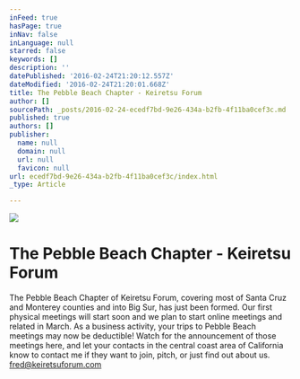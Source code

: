 ```yaml
---
inFeed: true
hasPage: true
inNav: false
inLanguage: null
starred: false
keywords: []
description: ''
datePublished: '2016-02-24T21:20:12.557Z'
dateModified: '2016-02-24T21:20:01.668Z'
title: The Pebble Beach Chapter - Keiretsu Forum
author: []
sourcePath: _posts/2016-02-24-ecedf7bd-9e26-434a-b2fb-4f11ba0cef3c.md
published: true
authors: []
publisher:
  name: null
  domain: null
  url: null
  favicon: null
url: ecedf7bd-9e26-434a-b2fb-4f11ba0cef3c/index.html
_type: Article

---
```

![](https://the-grid-user-content.s3-us-west-2.amazonaws.com/af10b6b3-1806-49ac-9466-a673b4cde89a.jpg)

# The Pebble Beach Chapter - Keiretsu Forum

The Pebble Beach Chapter of
Keiretsu Forum, covering most of Santa Cruz and Monterey counties and into Big
Sur, has just been formed. Our first physical meetings will start soon and we
plan to start online meetings and related in March. As a business activity,
your trips to Pebble Beach meetings may now be deductible! Watch for the announcement
of those meetings here, and let your contacts in the central coast area of
California know to contact me if they want to join, pitch, or just find out
about us. fred@keiretsuforum.com